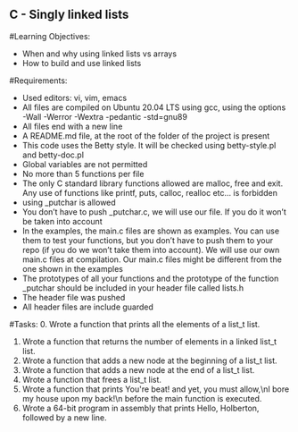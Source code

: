 ## C - Singly linked lists

#Learning Objectives:
- When and why using linked lists vs arrays
- How to build and use linked lists

#Requirements:

- Used editors: vi, vim, emacs
- All files are compiled on Ubuntu 20.04 LTS using gcc, using the options -Wall -Werror -Wextra -pedantic -std=gnu89
- All files end with a new line
- A README.md file, at the root of the folder of the project is present
- This code uses the Betty style. It will be checked using betty-style.pl and betty-doc.pl
- Global variables are not permitted
- No more than 5 functions per file
- The only C standard library functions allowed are malloc, free and exit. Any use of functions like printf, puts, calloc, realloc etc… is forbidden
- using _putchar is allowed
- You don’t have to push _putchar.c, we will use our file. If you do it won’t be taken into account
- In the examples, the main.c files are shown as examples. You can use them to test your functions, but you don’t have to push them to your repo (if you do we won’t take them into account). We will use our own main.c files at compilation. Our main.c files might be different from the one shown in the examples
- The prototypes of all your functions and the prototype of the function _putchar should be included in your header file called lists.h
- The header file was pushed
- All header files are include guarded

#Tasks:
0. Wrote a function that prints all the elements of a list_t list.
1. Wrote a function that returns the number of elements in a linked list_t list.
2. Wrote a function that adds a new node at the beginning of a list_t list.
3. Wrote a function that adds a new node at the end of a list_t list.
4. Wrote a function that frees a list_t list.
5. Wrote a function that prints You're beat! and yet, you must allow,\nI bore my house upon my back!\n before the main function is executed.
6. Wrote a 64-bit program in assembly that prints Hello, Holberton, followed by a new line.
